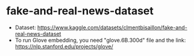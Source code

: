 # fake-and-real-news-dataset
- Dataset: https://www.kaggle.com/datasets/clmentbisaillon/fake-and-real-news-dataset
- To run Glove embedding, you need "glove.6B.300d" file and the link: https://nlp.stanford.edu/projects/glove/ 
